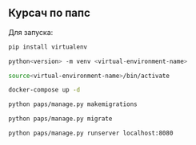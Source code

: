 ## Курсач по папс
Для запуска:
```sh
pip install virtualenv
```
```sh
python<version> -m venv <virtual-environment-name>
```
```sh
source<virtual-environment-name>/bin/activate
```
```sh
docker-compose up -d
```
```sh
python paps/manage.py makemigrations
```
```sh
python paps/manage.py migrate
```
```sh
python paps/manage.py runserver localhost:8080
```